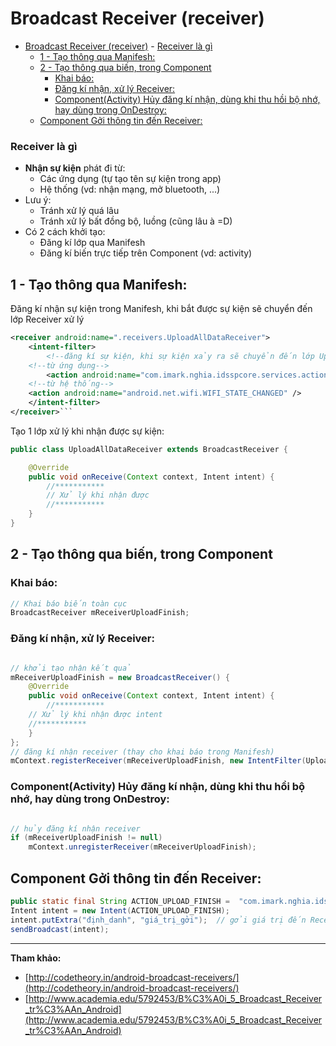 # Broadcast Receiver (receiver)

<!-- TOC -->

- [Broadcast Receiver (receiver)](#broadcast-receiver-receiver)
        - [Receiver là gì](#receiver-là-gì)
    - [1 - Tạo thông qua Manifesh:](#1---tạo thông-qua-manifesh)
    - [2 - Tạo thông qua biến, trong Component](#2---tạo thông-qua-biến-trong-component)
        - [Khai báo:](#khai-báo)
        - [Đăng kí nhận, xử lý Receiver:](#đăng-kí-nhận-xử-lý-receiver)
        - [Component(Activity) Hủy đăng kí nhận, dùng khi thu hồi bộ nhớ, hay dùng trong OnDestroy:](#componentactivity-hủy-đăng-kí-nhận-dùng-khi-thu-hồi-bộ-nhớ-hay-dùng-trong-ondestroy)
    - [Component Gởi thông tin đến Receiver:](#component-gởi-thông-tin-đến-receiver)

<!-- /TOC -->

### Receiver là gì

* **Nhận sự kiện** phát đi từ:
  * Các ứng dụng (tự tạo tên sự kiện trong app)
  * Hệ thống (vd: nhận mạng, mở bluetooth, ...)
* Lưu ý:
  * Tránh xử lý quá lâu
  * Tránh xử lý bất đồng bộ, luồng (cũng lâu à =D)
* Có 2 cách khởi tạo:
  * Đăng kí lớp qua Manifesh
  * Đăng kí biến trực tiếp trên Component (vd: activity)

## 1 - Tạo thông qua Manifesh:

Đăng kí nhận sự kiện trong Manifesh, khi bắt được sự kiện sẽ chuyển đến lớp Receiver xử lý

```xml
<receiver android:name=".receivers.UploadAllDataReceiver">
    <intent-filter>
        <!--đăng kí sự kiện, khi sự kiện xảy ra sẽ chuyển đến lớp UploadAllDataReceiver-->
	<!--từ ứng dụng-->
        <action android:name="com.imark.nghia.idsspcore.services.action.RECEIVER_UPLOAD_FINISH" />
	<!--từ hệ thống-->
	<action android:name="android.net.wifi.WIFI_STATE_CHANGED" />
    </intent-filter>
</receiver>```

```
Tạo 1 lớp xử lý khi nhận được sự kiện:

```java
public class UploadAllDataReceiver extends BroadcastReceiver {

    @Override
    public void onReceive(Context context, Intent intent) {
		//***********
		// Xử lý khi nhận được
		//***********
    }
}

```

## 2 - Tạo thông qua biến, trong Component

### Khai báo:

```java
// Khai báo biến toàn cục
BroadcastReceiver mReceiverUploadFinish;
```

### Đăng kí nhận, xử lý Receiver:

```java

// khởi tạo nhận kết quả
mReceiverUploadFinish = new BroadcastReceiver() {
    @Override
    public void onReceive(Context context, Intent intent) {
        //***********
	// Xử lý khi nhận được intent
	//***********
    }
};
// đăng kí nhận receiver (thay cho khai báo trong Manifesh)
mContext.registerReceiver(mReceiverUploadFinish, new IntentFilter(UploadAllDataService.ACTION_UPLOAD_FINISH));

```

### Component(Activity) Hủy đăng kí nhận, dùng khi thu hồi bộ nhớ, hay dùng trong OnDestroy:

```java

// hủy đăng kí nhận receiver
if (mReceiverUploadFinish != null) 
	mContext.unregisterReceiver(mReceiverUploadFinish);

```

## Component Gởi thông tin đến Receiver:

```java
public static final String ACTION_UPLOAD_FINISH =  "com.imark.nghia.idsspcore.services.action.RECEIVER_UPLOAD_FINISH";
Intent intent = new Intent(ACTION_UPLOAD_FINISH);
intent.putExtra("định_danh", "giá_trị_gởi");  // gởi giá trị đến Receiver
sendBroadcast(intent);

```

---
**Tham khảo:**

*   [http://codetheory.in/android-broadcast-receivers/](http://codetheory.in/android-broadcast-receivers/)
*   [http://www.academia.edu/5792453/B%C3%A0i_5_Broadcast_Receiver_tr%C3%AAn_Android](http://www.academia.edu/5792453/B%C3%A0i_5_Broadcast_Receiver_tr%C3%AAn_Android)